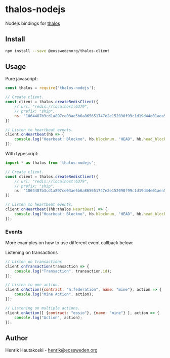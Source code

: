 # thalos-nodejs

Nodejs bindings for [thalos](https://github.com/eosswedenorg/thalos)

## Install

```sh
npm install --save @eosswedenorg/thalos-client
```

## Usage

Pure javascript:

```js
const thalos = require('thalos-nodejs');

// Create client.
const client = thalos.createRedisClient({
    // url: "redis://localhost:6379",
    // prefix: "ship",
    ns: "1064487b3cd1a897ce03ae5b6a865651747e2e152090f99c1d19d44e01aea5a4" // wax mainnet
})

// Listen to heartbeat events.
client.onHeartbeat(hb => {
    console.log("Hearbeat: Blockno", hb.blocknum, "HEAD", hb.head_blocknum, "LIB", hb.last_irreversible_blocknum);
});
```

With typescript:

```ts
import * as thalos from 'thalos-nodejs';

// Create client.
const client = thalos.createRedisClient({
    // url: "redis://localhost:6379",
    // prefix: "ship",
    ns: "1064487b3cd1a897ce03ae5b6a865651747e2e152090f99c1d19d44e01aea5a4" // wax mainnet
})

// Listen to heartbeat events.
client.onHeartbeat((hb:thalos.HeartBeat) => {
    console.log("Hearbeat: Blockno", hb.blocknum, "HEAD", hb.head_blocknum, "LIB", hb.last_irreversible_blocknum);
});
```

### Events

More examples on how to use different event callback below:

Listening on transactions

```js
// Listen on transactions
client.onTransaction(transaction => {
    console.log("Transaction", transaction.id);
});
```

```js
// Listen to one action.
client.onAction({contract: "m.federation", name: "mine"}, action => {
    console.log("Mine Action", action);
});
```

```js
// Listening on multiple actions.
client.onAction([ {contract: "eosio"}, {name: "mine"} ], action => {
    console.log("Action", action);
});
```

## Author

Henrik Hautakoski - [henrik@eossweden.org](mailto:henrik@eossweden.org)
